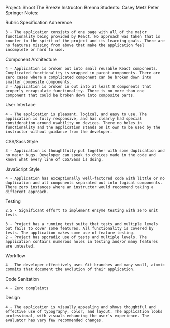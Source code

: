 Project: Shoot The Breeze
Instructor: Brenna
Students: Casey Metz Peter Springer
Notes: 

Rubric
Specification Adherence

    3 - The application consists of one page with all of the major functionality being provided by React. No approach was taken that is counter to the spirit of the project and its learning goals. There are no features missing from above that make the application feel incomplete or hard to use.

Component Architecture

    4 - Application is broken out into small reusable React components. Complicated functionality is wrapped in parent components. There are zero cases where a complicated component can be broken down into smaller composite components.
    3 - Application is broken in out into at least 8 components that properly encapsulate functionality. There is no more than one component that could be broken down into composite parts.

User Interface

    4 - The application is pleasant, logical, and easy to use. The application is fully responsive, and has clearly had special consideration around usability on devices. There no holes in functionality and the application stands on it own to be used by the instructor without guidance from the developer.

CSS/Sass Style

    3 - Application is thoughtfully put together with some duplication and no major bugs. Developer can speak to choices made in the code and knows what every line of CSS/Sass is doing.

JavaScript Style

    4 - Application has exceptionally well-factored code with little or no duplication and all components separated out into logical components. There zero instances where an instructor would recommend taking a different approach.

Testing

    2.5 - Significant effort to implement enzyme testing with zero unit tests

    3 - Project has a running test suite that tests and multiple levels but fails to cover some features. All functionality is covered by tests. The application makes some use of feature testing.
    2 - Project has sporadic use of tests and multiple levels. The application contains numerous holes in testing and/or many features are untested.

Workflow

    4 - The developer effectively uses Git branches and many small, atomic commits that document the evolution of their application.

Code Sanitation

    4 - Zero complaints

Design

    4 - The application is visually appealing and shows thoughtful and effective use of typography, color, and layout. The application looks professional, with visuals enhancing the user’s experience. The evaluator has very few recommended changes.
